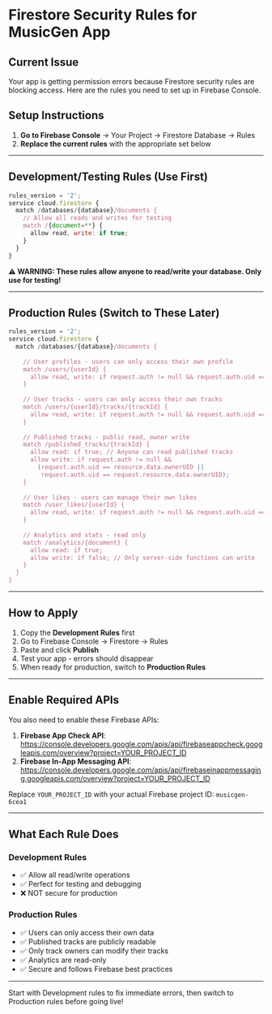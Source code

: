 # Firestore Security Rules for MusicGen App

## Current Issue
Your app is getting permission errors because Firestore security rules are blocking access. Here are the rules you need to set up in Firebase Console.

## Setup Instructions

1. **Go to Firebase Console** → Your Project → Firestore Database → Rules
2. **Replace the current rules** with the appropriate set below

---

## Development/Testing Rules (Use First)
```javascript
rules_version = '2';
service cloud.firestore {
  match /databases/{database}/documents {
    // Allow all reads and writes for testing
    match /{document=**} {
      allow read, write: if true;
    }
  }
}
```

**⚠️ WARNING: These rules allow anyone to read/write your database. Only use for testing!**

---

## Production Rules (Switch to These Later)
```javascript
rules_version = '2';
service cloud.firestore {
  match /databases/{database}/documents {
    
    // User profiles - users can only access their own profile
    match /users/{userId} {
      allow read, write: if request.auth != null && request.auth.uid == userId;
    }
    
    // User tracks - users can only access their own tracks
    match /users/{userId}/tracks/{trackId} {
      allow read, write: if request.auth != null && request.auth.uid == userId;
    }
    
    // Published tracks - public read, owner write
    match /published_tracks/{trackId} {
      allow read: if true; // Anyone can read published tracks
      allow write: if request.auth != null && 
        (request.auth.uid == resource.data.ownerUID || 
         request.auth.uid == request.resource.data.ownerUID);
    }
    
    // User likes - users can manage their own likes
    match /user_likes/{userId} {
      allow read, write: if request.auth != null && request.auth.uid == userId;
    }
    
    // Analytics and stats - read only
    match /analytics/{document} {
      allow read: if true;
      allow write: if false; // Only server-side functions can write
    }
  }
}
```

---

## How to Apply

1. Copy the **Development Rules** first
2. Go to Firebase Console → Firestore → Rules
3. Paste and click **Publish**
4. Test your app - errors should disappear
5. When ready for production, switch to **Production Rules**

---

## Enable Required APIs

You also need to enable these Firebase APIs:

1. **Firebase App Check API**: https://console.developers.google.com/apis/api/firebaseappcheck.googleapis.com/overview?project=YOUR_PROJECT_ID
2. **Firebase In-App Messaging API**: https://console.developers.google.com/apis/api/firebaseinappmessaging.googleapis.com/overview?project=YOUR_PROJECT_ID

Replace `YOUR_PROJECT_ID` with your actual Firebase project ID: `musicgen-6cea1`

---

## What Each Rule Does

### Development Rules
- ✅ Allow all read/write operations
- ✅ Perfect for testing and debugging
- ❌ NOT secure for production

### Production Rules
- ✅ Users can only access their own data
- ✅ Published tracks are publicly readable
- ✅ Only track owners can modify their tracks
- ✅ Analytics are read-only
- ✅ Secure and follows Firebase best practices

---

Start with Development rules to fix immediate errors, then switch to Production rules before going live!